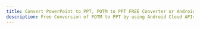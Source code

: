 ---title: Convert PowerPoint to PPT, POTM to PPT FREE Converter or Android SDKdescription: Free Conversion of POTM to PPT by using Android Cloud APIs & SDKs. Also Create, Edit & Render Microsoft Word & OpenOffice documents in the Cloud.---